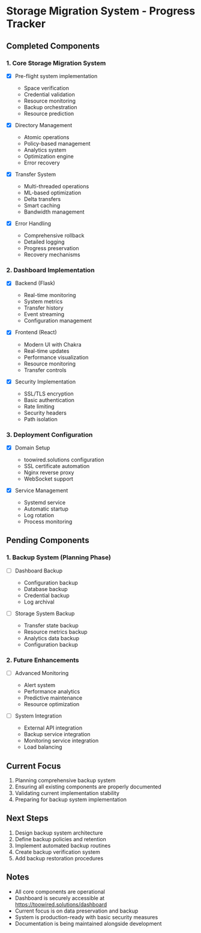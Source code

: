 # Storage Migration System - Progress Tracker

## Completed Components

### 1. Core Storage Migration System

- [x] Pre-flight system implementation

  - Space verification
  - Credential validation
  - Resource monitoring
  - Backup orchestration
  - Resource prediction

- [x] Directory Management

  - Atomic operations
  - Policy-based management
  - Analytics system
  - Optimization engine
  - Error recovery

- [x] Transfer System

  - Multi-threaded operations
  - ML-based optimization
  - Delta transfers
  - Smart caching
  - Bandwidth management

- [x] Error Handling
  - Comprehensive rollback
  - Detailed logging
  - Progress preservation
  - Recovery mechanisms

### 2. Dashboard Implementation

- [x] Backend (Flask)

  - Real-time monitoring
  - System metrics
  - Transfer history
  - Event streaming
  - Configuration management

- [x] Frontend (React)

  - Modern UI with Chakra
  - Real-time updates
  - Performance visualization
  - Resource monitoring
  - Transfer controls

- [x] Security Implementation
  - SSL/TLS encryption
  - Basic authentication
  - Rate limiting
  - Security headers
  - Path isolation

### 3. Deployment Configuration

- [x] Domain Setup

  - toowired.solutions configuration
  - SSL certificate automation
  - Nginx reverse proxy
  - WebSocket support

- [x] Service Management
  - Systemd service
  - Automatic startup
  - Log rotation
  - Process monitoring

## Pending Components

### 1. Backup System (Planning Phase)

- [ ] Dashboard Backup

  - Configuration backup
  - Database backup
  - Credential backup
  - Log archival

- [ ] Storage System Backup
  - Transfer state backup
  - Resource metrics backup
  - Analytics data backup
  - Configuration backup

### 2. Future Enhancements

- [ ] Advanced Monitoring

  - Alert system
  - Performance analytics
  - Predictive maintenance
  - Resource optimization

- [ ] System Integration
  - External API integration
  - Backup service integration
  - Monitoring service integration
  - Load balancing

## Current Focus

1. Planning comprehensive backup system
2. Ensuring all existing components are properly documented
3. Validating current implementation stability
4. Preparing for backup system implementation

## Next Steps

1. Design backup system architecture
2. Define backup policies and retention
3. Implement automated backup routines
4. Create backup verification system
5. Add backup restoration procedures

## Notes

- All core components are operational
- Dashboard is securely accessible at https://toowired.solutions/dashboard
- Current focus is on data preservation and backup
- System is production-ready with basic security measures
- Documentation is being maintained alongside development
